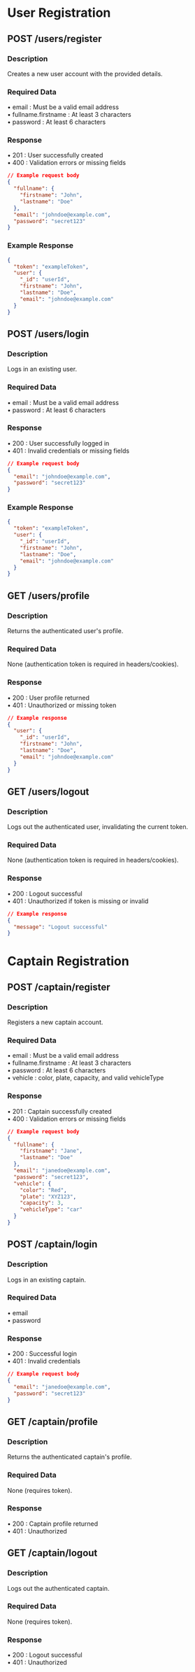 # User Registration

## POST /users/register

### Description

Creates a new user account with the provided details.

### Required Data

• email : Must be a valid email address  
• fullname.firstname : At least 3 characters  
• password : At least 6 characters

### Response

• 201 : User successfully created  
• 400 : Validation errors or missing fields

```json
// Example request body
{
  "fullname": {
    "firstname": "John",
    "lastname": "Doe"
  },
  "email": "johndoe@example.com",
  "password": "secret123"
}
```

### Example Response

```json
{
  "token": "exampleToken",
  "user": {
    "_id": "userId",
    "firstname": "John",
    "lastname": "Doe",
    "email": "johndoe@example.com"
  }
}
```

## POST /users/login

### Description

Logs in an existing user.

### Required Data

• email : Must be a valid email address  
• password : At least 6 characters

### Response

• 200 : User successfully logged in  
• 401 : Invalid credentials or missing fields

```json
// Example request body
{
  "email": "johndoe@example.com",
  "password": "secret123"
}
```

### Example Response

```json
{
  "token": "exampleToken",
  "user": {
    "_id": "userId",
    "firstname": "John",
    "lastname": "Doe",
    "email": "johndoe@example.com"
  }
}
```

## GET /users/profile

### Description

Returns the authenticated user's profile.

### Required Data

None (authentication token is required in headers/cookies).

### Response

• 200 : User profile returned  
• 401 : Unauthorized or missing token

```json
// Example response
{
  "user": {
    "_id": "userId",
    "firstname": "John",
    "lastname": "Doe",
    "email": "johndoe@example.com"
  }
}
```

## GET /users/logout

### Description

Logs out the authenticated user, invalidating the current token.

### Required Data

None (authentication token is required in headers/cookies).

### Response

• 200 : Logout successful  
• 401 : Unauthorized if token is missing or invalid

```json
// Example response
{
  "message": "Logout successful"
}
```
# Captain Registration  
## POST /captain/register

### Description

Registers a new captain account.

### Required Data

• email : Must be a valid email address  
• fullname.firstname : At least 3 characters  
• password : At least 6 characters  
• vehicle : color, plate, capacity, and valid vehicleType

### Response

• 201 : Captain successfully created  
• 400 : Validation errors or missing fields

```json
// Example request body
{
  "fullname": {
    "firstname": "Jane",
    "lastname": "Doe"
  },
  "email": "janedoe@example.com",
  "password": "secret123",
  "vehicle": {
    "color": "Red",
    "plate": "XYZ123",
    "capacity": 3,
    "vehicleType": "car"
  }
}
```

## POST /captain/login

### Description

Logs in an existing captain.

### Required Data

• email  
• password

### Response

• 200 : Successful login  
• 401 : Invalid credentials

```json
// Example request body
{
  "email": "janedoe@example.com",
  "password": "secret123"
}
```

## GET /captain/profile

### Description

Returns the authenticated captain's profile.

### Required Data

None (requires token).

### Response

• 200 : Captain profile returned  
• 401 : Unauthorized

## GET /captain/logout

### Description

Logs out the authenticated captain.

### Required Data

None (requires token).

### Response

• 200 : Logout successful  
• 401 : Unauthorized
